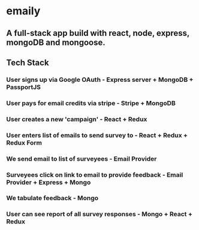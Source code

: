 # emaily

## A full-stack app build with react, node, express, mongoDB and mongoose.

## Tech Stack

### User signs up via Google OAuth - Express server + MongoDB + PassportJS

### User pays for email credits via stripe - Stripe + MongoDB

### User creates a new 'campaign' - React + Redux

### User enters list of emails to send survey to - React + Redux + Redux Form

### We send email to list of surveyees - Email Provider

### Surveyees click on link to email to provide feedback - Email Provider + Express + Mongo

### We tabulate feedback - Mongo

### User can see report of all survey responses - Mongo + React + Redux
